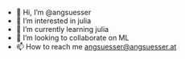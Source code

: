 - 👋 Hi, I’m @angsuesser
- 👀 I’m interested in julia
- 🌱 I’m currently learning julia
- 💞️ I’m looking to collaborate on ML
- 📫 How to reach me angsuesser@angsuesser.at
<!---
angsuesser/angsuesser is a ✨ special ✨ repository because its `README.md` (this file) appears on your GitHub profile.
You can click the Preview link to take a look at your changes.
--->
